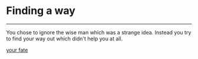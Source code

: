 # Finding a way

---

You chose to ignore the wise man which was a strange idea. Instead you try to find your way out which didn't help you at all.

[your fate](prison.md)